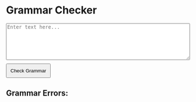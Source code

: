 
<html lang="en">
<head>
    <meta charset="UTF-8">
    <meta name="viewport" content="width=device-width, initial-scale=1.0">
    <title>Grammar Checker</title>
    <style>
        textarea {
            width: 100%;
            height: 100px;
            margin-bottom: 10px;
        }
        button {
            padding: 10px;
            cursor: pointer;
        }
    </style>
</head>
<body>
    <h1>Grammar Checker</h1>
    <textarea id="textInput" placeholder="Enter text here..."></textarea>
    <br>
    <button onclick="checkGrammar()">Check Grammar</button>
    <h2>Grammar Errors:</h2>
    <ul id="errorList"></ul>
    <script>
        function checkGrammar() {
            const textToCheck = document.getElementById('textInput').value;
            // Send a POST request to the grammar checking API
            fetch('http://localhost:8086/api/grammar/grammar-check', {
                method: 'POST',
                headers: {
                    'Content-Type': 'application/json',
                },
                body: JSON.stringify({ text: textToCheck }),
            })
            .then(response => response.json())
            .then(errors => {
                // Display grammar errors on the page
                const errorList = document.getElementById('errorList');
                errorList.innerHTML = '';
                errors.forEach(error => {
                    const listItem = document.createElement('li');
                    listItem.textContent = error;
                    errorList.appendChild(listItem);
                });
            })
            .catch(error => console.error('Error:', error));
        }
    </script>
</body>
</html>

